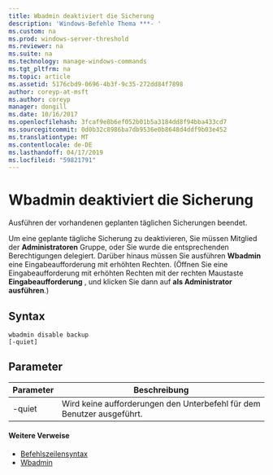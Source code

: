 ```yaml
---
title: Wbadmin deaktiviert die Sicherung
description: 'Windows-Befehle Thema ***- '
ms.custom: na
ms.prod: windows-server-threshold
ms.reviewer: na
ms.suite: na
ms.technology: manage-windows-commands
ms.tgt_pltfrm: na
ms.topic: article
ms.assetid: 5176cbd9-0696-4b3f-9c35-272dd84f7898
author: coreyp-at-msft
ms.author: coreyp
manager: dongill
ms.date: 10/16/2017
ms.openlocfilehash: 3fcaf9e8b6ef052b01b5a3184dd8f94bba433cd7
ms.sourcegitcommit: 0d0b32c8986ba7db9536e0b8648d4ddf9b03e452
ms.translationtype: MT
ms.contentlocale: de-DE
ms.lasthandoff: 04/17/2019
ms.locfileid: "59821791"
---
```

# <a name="wbadmin-disable-backup"></a>Wbadmin deaktiviert die Sicherung



Ausführen der vorhandenen geplanten täglichen Sicherungen beendet.

Um eine geplante tägliche Sicherung zu deaktivieren, Sie müssen Mitglied der **Administratoren** Gruppe, oder Sie wurde die entsprechenden Berechtigungen delegiert. Darüber hinaus müssen Sie ausführen **Wbadmin** eine Eingabeaufforderung mit erhöhten Rechten. (Öffnen Sie eine Eingabeaufforderung mit erhöhten Rechten mit der rechten Maustaste **Eingabeaufforderung** , und klicken Sie dann auf **als Administrator ausführen**.)

## <a name="syntax"></a>Syntax

```
wbadmin disable backup
[-quiet]
```

## <a name="parameters"></a>Parameter

|Parameter|Beschreibung|
|---------|-----------|
|-quiet|Wird keine aufforderungen den Unterbefehl für dem Benutzer ausgeführt.|

#### <a name="additional-references"></a>Weitere Verweise

-   [Befehlszeilensyntax](command-line-syntax-key.md)
-   [Wbadmin](wbadmin.md)